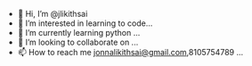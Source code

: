 - 👋 Hi, I’m @jlikithsai
- 👀 I’m interested in learning to code...
- 🌱 I’m currently learning python ...
- 💞️ I’m looking to collaborate on ...
- 📫 How to reach me jonnalikithsai@gmail.com,8105754789 ...

<!---
jlikithsai/jlikithsai is a ✨ special ✨ repository because its `README.md` (this file) appears on your GitHub profile.
You can click the Preview link to take a look at your changes.
--->
